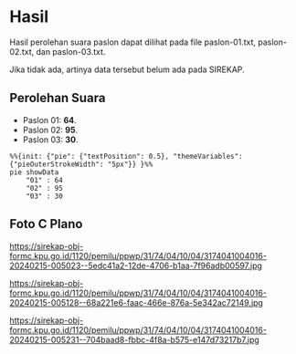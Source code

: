 # Hasil

Hasil perolehan suara paslon dapat dilihat pada file paslon-01.txt, paslon-02.txt, dan paslon-03.txt.

Jika tidak ada, artinya data tersebut belum ada pada SIREKAP.

## Perolehan Suara

 * Paslon 01: **64**.
 * Paslon 02: **95**.
 * Paslon 03: **30**.

```mermaid
%%{init: {"pie": {"textPosition": 0.5}, "themeVariables": {"pieOuterStrokeWidth": "5px"}} }%%
pie showData
    "01" : 64
    "02" : 95
    "03" : 30
```
## Foto C Plano

https://sirekap-obj-formc.kpu.go.id/1120/pemilu/ppwp/31/74/04/10/04/3174041004016-20240215-005023--5edc41a2-12de-4706-b1aa-7f96adb00597.jpg

https://sirekap-obj-formc.kpu.go.id/1120/pemilu/ppwp/31/74/04/10/04/3174041004016-20240215-005128--68a221e6-faac-466e-876a-5e342ac72149.jpg

https://sirekap-obj-formc.kpu.go.id/1120/pemilu/ppwp/31/74/04/10/04/3174041004016-20240215-005231--704baad8-fbbc-4f8a-b575-e147d73217b7.jpg
